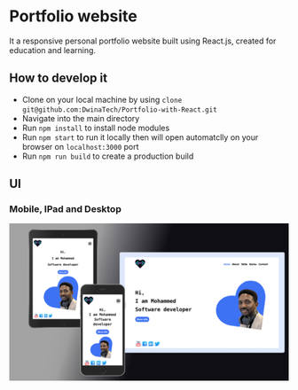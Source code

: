 # Portfolio website
  It a responsive personal portfolio website built using React.js, created for education and learning.
  
## How to develop it
- Clone on your local machine by using `clone git@github.com:DwinaTech/Portfolio-with-React.git`
- Navigate into the main directory
- Run `npm install` to install node modules
- Run `npm start` to run it locally then will open automatclly on your browser on `localhost:3000` port
- Run `npm run build` to create a production build

## UI
### Mobile, IPad and Desktop
<img src="https://github.com/DwinaTech/public-images/blob/main/React-portfolio-2.jpg?raw=true" alt="website-image" />
